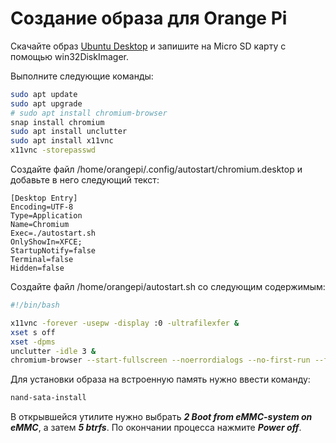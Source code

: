 # Создание образа для Orange Pi

Скачайте образ [Ubuntu Desktop](https://drive.google.com/drive/folders/1KzyzyByev-fpZat7yvgYz1omOqFFqt1k) и запишите на Micro SD карту с помощью win32DiskImager.

Выполните следующие команды:

``` bash
sudo apt update
sudo apt upgrade
# sudo apt install chromium-browser
snap install chromium
sudo apt install unclutter
sudo apt install x11vnc
x11vnc -storepasswd
```

Создайте файл /home/orangepi/.config/autostart/chromium.desktop и добавьте в него следующий текст:
```
[Desktop Entry]
Encoding=UTF-8
Type=Application
Name=Chromium
Exec=./autostart.sh
OnlyShowIn=XFCE;
StartupNotify=false
Terminal=false
Hidden=false
```

Создайте файл /home/orangepi/autostart.sh со следующим содержимым:
``` bash
#!/bin/bash

x11vnc -forever -usepw -display :0 -ultrafilexfer &
xset s off
xset -dpms
unclutter -idle 3 &
chromium-browser --start-fullscreen --noerrordialogs --no-first-run --fast --fast-start --disk-cache-dir=/dev/null --disk-cache-size=1 --incognito --kiosk http://192.168.0.117:3000/password
```
Для установки образа на встроенную память нужно ввести команду:
``` bash
nand-sata-install
```
В открывшейся утилите нужно выбрать _**2 Boot from eMMC-system on eMMC**_, а затем _**5 btrfs**_. По окончании процесса нажмите  _**Power off**_.
